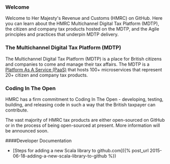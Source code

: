 ---
---

### Welcome

Welcome to Her Majesty's Revenue and Customs (HMRC) on GitHub. Here you can learn about the HMRC Multichannel Digital Tax Platform (MDTP), the citizen and company tax products hosted on the MDTP, and the Agile principles and practices that underpin MDTP delivery.

### The Multichannel Digital Tax Platform (MDTP)

The Multichannel Digital Tax Platform (MDTP) is a place for British citizens and companies to come and manage their tax affairs. The MDTP is a [Platform As A Service (PaaS)](https://en.wikipedia.org/wiki/Platform_as_a_service) that hosts 100+ microservices that represent 20+ citizen and company tax products.

### Coding In The Open

HMRC has a firm commitment to Coding In The Open - developing, testing, building, and releasing code in such a way that the British taxpayer can contribute.

The vast majority of HMRC tax products are either open-sourced on GitHub or in the process of being open-sourced at present. More information will be announced soon.

####Developer Documentation

+ [Steps for adding a new Scala library to github.com]({% post_url 2015-06-18-adding-a-new-scala-library-to-github %})